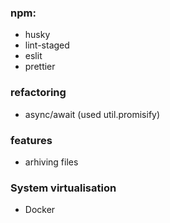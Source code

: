 ### npm:
- husky
- lint-staged
- eslit
- prettier

### refactoring
- async/await (used util.promisify)

### features
- arhiving files

### System virtualisation
- Docker
